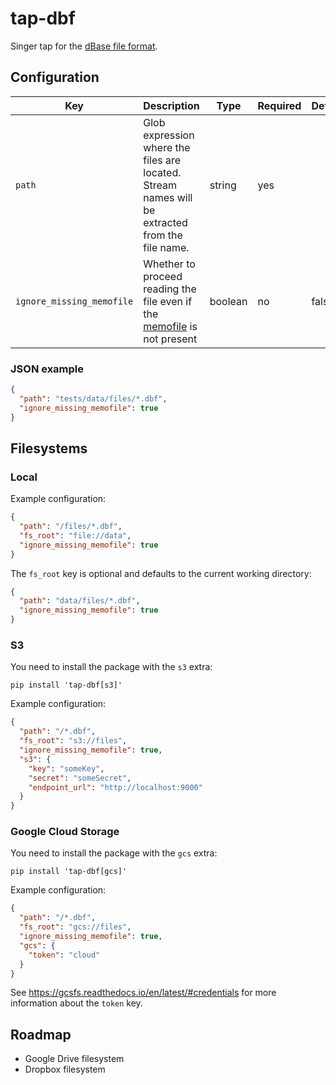 # tap-dbf

Singer tap for the [dBase file format](https://en.wikipedia.org/wiki/.dbf).

## Configuration

| Key                       | Description                                                                                     | Type    | Required | Default |
|---------------------------|-------------------------------------------------------------------------------------------------|---------|----------|---------|
| `path`                    | Glob expression where the files are located. Stream names will be extracted from the file name. | string  | yes      |         |
| `ignore_missing_memofile` | Whether to proceed reading the file even if the [memofile] is not present                       | boolean | no       | false   |

### JSON example

```json
{
  "path": "tests/data/files/*.dbf",
  "ignore_missing_memofile": true
}
```

## Filesystems

### Local

Example configuration:

```json
{
  "path": "/files/*.dbf",
  "fs_root": "file://data",
  "ignore_missing_memofile": true
}
```

The `fs_root` key is optional and defaults to the current working directory:

```json
{
  "path": "data/files/*.dbf",
  "ignore_missing_memofile": true
}
```

### S3

You need to install the package with the `s3` extra:

```shell
pip install 'tap-dbf[s3]'
```

Example configuration:

```json
{
  "path": "/*.dbf",
  "fs_root": "s3://files",
  "ignore_missing_memofile": true,
  "s3": {
    "key": "someKey",
    "secret": "someSecret",
    "endpoint_url": "http://localhost:9000"
  }
}
```

### Google Cloud Storage

You need to install the package with the `gcs` extra:

```shell
pip install 'tap-dbf[gcs]'
```

Example configuration:

```json
{
  "path": "/*.dbf",
  "fs_root": "gcs://files",
  "ignore_missing_memofile": true,
  "gcs": {
    "token": "cloud"
  }
}
```

See https://gcsfs.readthedocs.io/en/latest/#credentials for more information about the `token` key.

## Roadmap

- Google Drive filesystem
- Dropbox filesystem

[memofile]: https://en.wikipedia.org/wiki/.dbf#Memo_fields_and_the_.DBT_file
